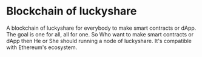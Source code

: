 # Blockchain of luckyshare 
 A blockchain of luckyshare for everybody to make smart contracts or dApp. 
The goal is one for all, all for one.
So Who want to make smart contracts or dApp then He or She should running a node of luckyshare.
It's compatible with Ethereum's ecosystem.

